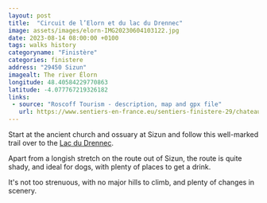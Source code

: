 ```yaml
---
layout: post
title:  "Circuit de l’Elorn et du lac du Drennec"
image: assets/images/elorn-IMG20230604103122.jpg
date: 2023-08-14 08:00:00 +0100
tags: walks history
categoryname: "Finistère"
categories: finistere
address: "29450 Sizun"
imagealt: The river Élorn
longitude: 48.40584229770863
latitude: -4.077767219326182
links:
 - source: "Roscoff Tourism - description, map and gpx file"
   url: https://www.sentiers-en-france.eu/sentiers-finistere-29/chateaulin/sentier-circuit-du-vieux-bourg-pont-de-buis-les-quimerch
---
```

Start at the ancient church and ossuary at Sizun and follow this well-marked trail over to the [Lac du Drennec](https://nestledinbrittany.org.uk/finist%C3%A8re/lac-du-drennec).

Apart from a longish stretch on the route out of Sizun, the route is quite shady, and ideal for dogs, with plenty of places to get a drink.

It's not too strenuous, with no major hills to climb, and plenty of changes in scenery.
